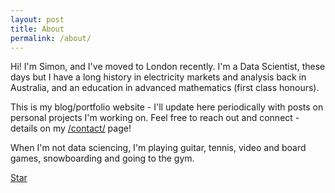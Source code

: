 ```yaml
---
layout: post
title: About
permalink: /about/
---
```


Hi! I'm Simon, and I've moved to London recently. I'm a Data Scientist, these days but I have a long history in electricity markets and analysis back in Australia, and an education in advanced mathematics (first class honours).

This is my blog/portfolio website - I'll update here periodically with posts on personal projects I'm working on. Feel free to reach out and connect - details on my [/contact/](contact) page!

When I'm not data sciencing, I'm playing guitar, tennis, video and board games, snowboarding and going to the gym.

<a class="github-button" href="https://github.com/sharu725/krishna" data-style="mega" data-count-href="/sharu725/krishna/stargazers" data-count-api="/repos/sharu725/krishna#stargazers_count" data-count-aria-label="# stargazers on GitHub" aria-label="Star sharu725/krishna on GitHub">Star</a>
<script async defer src="https://buttons.github.io/buttons.js"></script>

